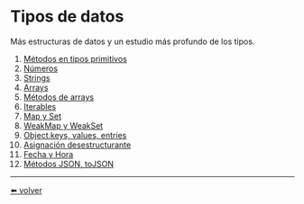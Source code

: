 # Tipos de datos

Más estructuras de datos y un estudio más profundo de los tipos.

1. [Métodos en tipos primitivos](https://github.com/VictorHugoAguilar/javascript-interview-questions-explained/blob/main/theory/data-types/primitives-methods/readme.md)
2. [Números](https://github.com/VictorHugoAguilar/javascript-interview-questions-explained/blob/main/theory/data-types/number/readme.md)
3. [Strings](https://github.com/VictorHugoAguilar/javascript-interview-questions-explained/blob/main/theory/data-types/string/readme.md)
4. [Arrays](https://github.com/VictorHugoAguilar/javascript-interview-questions-explained/blob/main/theory/data-types/array/readme.md)
5. [Métodos de arrays](https://github.com/VictorHugoAguilar/javascript-interview-questions-explained/blob/main/theory/data-types/array-methods/readme.md)
6. [Iterables](https://github.com/VictorHugoAguilar/javascript-interview-questions-explained/blob/main/theory/data-types/iterable/readme.md)
7. [Map y Set](https://github.com/VictorHugoAguilar/javascript-interview-questions-explained/blob/main/theory/data-types/map-set/readme.md)
8. [WeakMap y WeakSet](https://github.com/VictorHugoAguilar/javascript-interview-questions-explained/blob/main/theory/data-types/weakmap-weakset/readme.md)
9. [Object.keys, values, entries]()
10. [Asignación desestructurante]()
11. [Fecha y Hora]()
12. [Métodos JSON, toJSON]()

---
[⬅️ volver](https://github.com/VictorHugoAguilar/javascript-interview-questions-explained/blob/main/theory/readme.md)
